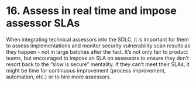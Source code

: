 # 16. Assess in real time and impose assessor SLAs

When integrating technical assessors into the SDLC, it is important for them to assess implementations and monitor security vulnerability scan results as they happen - not in large batches after the fact. It’s not only fair to product teams, but encouraged to impose an SLA on assessors to ensure they don’t resort back to the “slow is secure” mentality. If they can’t meet their SLAs, it might be time for continuous improvement (process improvement, automation, etc.) or to hire more assessors.
